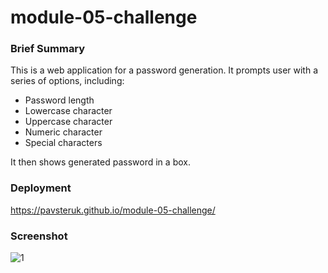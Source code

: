# module-05-challenge

### Brief Summary
This is a web application for a password generation. 
It prompts user with a series of options, including:
* Password length
* Lowercase character
* Uppercase character
* Numeric character
* Special characters
      
It then shows generated password in a box. 

### Deployment
https://pavsteruk.github.io/module-05-challenge/

### Screenshot
![1](https://user-images.githubusercontent.com/48164207/204135528-ad366d56-8f42-4486-9a5f-31ed89680299.png)
